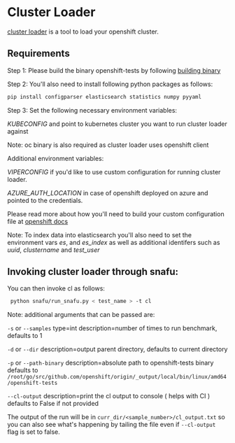 # Cluster Loader
[cluster loader](https://github.com/openshift/origin/blob/master/test/extended/cluster/) is a tool to load your openshift cluster.

## Requirements

Step 1: Please build the binary openshift-tests by following [building binary](https://github.com/openshift/origin/blob/master/HACKING.md#end-to-end-e2e-and-extended-tests)

Step 2: You'll also need to install following python packages as follows:

```bash
pip install configparser elasticsearch statistics numpy pyyaml
```

Step 3: Set the following necessary environment variables:

*KUBECONFIG* and point to kubernetes cluster you want to run cluster loader against

Note: oc binary is also required as cluster loader uses openshift client

Additional environment variables:

*VIPERCONFIG* if you'd like to use custom configuration for running cluster loader.

*AZURE_AUTH_LOCATION* in case of openshift deployed on azure and pointed to the credentials.

Please read more about how you'll need to build your custom configuration file at
[openshift docs](https://docs.openshift.com/container-platform/4.2/scalability_and_performance/using-cluster-loader.html)

Note: To index data into elasticsearch you'll also need to set the environment vars *es*, and *es_index*
as well as additional identifers such as *uuid*, *clustername* and *test_user*

## Invoking cluster loader through snafu:

You can then invoke cl as follows:

```bash
 python snafu/run_snafu.py < test_name > -t cl
```

Note: additional arguments that can be passed are:

`-s` or `--samples` type=int description=number of times to run benchmark, defaults to 1

`-d` or `--dir`  description=output parent directory, defaults to current directory

`-p` or `--path-binary` description=absolute path to openshift-tests binary defaults to `/root/go/src/github.com/openshift/origin/_output/local/bin/linux/amd64/openshift-tests`

`--cl-output` description=print the cl output to console ( helps with CI ) defaults to False if not provided

The output of the run will be in `curr_dir/<sample_number>/cl_output.txt` so you can also see what's happening by tailing the file even if `--cl-output` flag is set to false.
